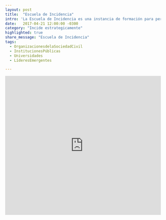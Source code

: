 ```yaml
---
layout: post
title:  "Escuela de Incidencia"
intro: 'La Escuela de Incidencia es una instancia de formación para personas con interés en promover cambios sociales a través de la incidencia en políticas públicas. Esto lo hacemos transfiriendo la metodología LabCívico y herramientas de facilitación para fomentar el liderazgo colaborativo y participativo de las nuevas generaciones.'
date:   2017-04-21 12:00:00 -0300
category: "Incide estrategicamente"
highlighted: true
share_message: "Escuela de Incidencia"
tags:
  - OrganizacionesdelaSociedadCivil
  - InstitucionesPúblicas
  - Universidades
  - LíderesEmergentes

---
```


<iframe width="100%" height="450" src="https://www.youtube.com/embed/pjhujdZiGfg" frameborder="0" allow="autoplay; encrypted-media" allowfullscreen></iframe>
